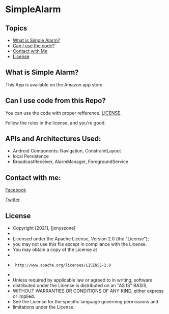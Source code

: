# SimpleAlarm
## Topics
* [What is Simple Alarm?](#what-is-simplealarm)
* [Can I use the code?](#can-i-use-code-from-this-repo)
* [Contact with Me](#contactwith-me)
* [License](#license)

## What is Simple Alarm?

This App is available on the Amazon app store. 


## Can I use code from this Repo?
You can use the code with proper refference. [LICENSE](LICENSE.md).

Follow the rules in the license, and you're good.

## APIs and Architectures Used:
- Android Components: Navigation, ConstraintLayout
- local Persistence
- BroadcastReceiver, AlarmManager, ForegroundService


## Contact with me:

[Facebook](https://www.facebook.com/itsmeshafiul)

[Twitter](https://twitter.com/JONYSZONE)

## License
 * Copyright [2021], [jonyszone]
 * 
 * Licensed under the Apache License, Version 2.0 (the "License");
 * you may not use this file except in compliance with the License.
 * You may obtain a copy of the License at
 * 
 *      http://www.apache.org/licenses/LICENSE-2.0
 *
 * Unless required by applicable law or agreed to in writing, software
 * distributed under the License is distributed on an "AS IS" BASIS,
 * WITHOUT WARRANTIES OR CONDITIONS OF ANY KIND, either express or implied.
 * See the License for the specific language governing permissions and
 * limitations under the License.
